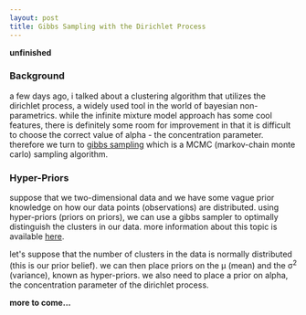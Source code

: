 ```yaml
---
layout: post
title: Gibbs Sampling with the Dirichlet Process
---
```


**unfinished**

### Background

a few days ago, i talked about a clustering algorithm that utilizes the dirichlet process, a widely used tool in the world of bayesian non-parametrics. while the infinite mixture model approach has some cool features, there is definitely some room for improvement in that it is difficult to choose the correct value of alpha - the concentration parameter. therefore we turn to [gibbs sampling](http://en.wikipedia.org/wiki/Gibbs_sampling) which is a MCMC (markov-chain monte carlo) sampling algorithm. 

### Hyper-Priors

suppose that we two-dimensional data and we have some vague prior knowledge on how our data points (observations) are distributed. using hyper-priors (priors on priors), we can use a gibbs sampler to optimally distinguish the clusters in our data. more information about this topic is available [here](http://www.cs.princeton.edu/courses/archive/fall11/cos597C/reading/Neal2000a.pdf). 

let's suppose that the number of clusters in the data is normally distributed (this is our prior belief). we can then place priors on the μ (mean) and the σ<sup>2</sup> (variance), known as hyper-priors. we also need to place a prior on alpha, the concentration parameter of the dirichlet process. 

**more to come...**